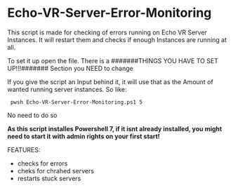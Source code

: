 # Echo-VR-Server-Error-Monitoring

This script is made for checking of errors running on Echo VR Server Instances.
It will restart them and checks if enough Instances are running at all.

To set it up open the file.
There is a #######THINGS YOU HAVE TO SET UP!!!####### Section you NEED to change

If you give the script an Input behind it, it will use that as the Amount of wanted running server instances.
So like:

```
 pwsh Echo-VR-Server-Error-Monitoring.ps1 5
```
No need to do so

**As this script installes Powershell 7, if it isnt already installed, you might need to start it with admin rights on your first start!**


FEATURES:
- checks for errors
- cheks for chrahed servers
- restarts stuck servers
